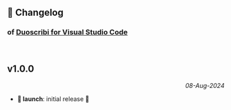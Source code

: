 ## 📒 Changelog

### of [Duoscribi for Visual Studio Code](https://github.com/igorskyflyer/vscode-duoscribi)

<br>

## v1.0.0

<p align="right"><em>08-Aug-2024</em></p>

- **🚀 launch**: initial release 🎉

